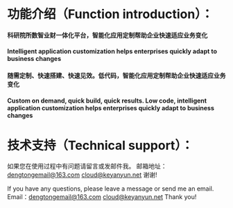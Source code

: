 # 功能介绍（Function introduction）：

#### 科研院所数智业财一体化平台，智能化应用定制帮助企业快速适应业务变化
#### Intelligent application customization helps enterprises quickly adapt to business changes

#### 随需定制、快速搭建、快速见效。低代码，智能化应用定制帮助企业快速适应业务变化
#### Custom on demand, quick build, quick results. Low code, intelligent application customization helps enterprises quickly adapt to business changes

# 技术支持（Technical support）：

如果您在使用过程中有问题请留言或发邮件我。
邮箱地址：dengtongemail@163.com    cloud@keyanyun.net
谢谢!


If you have any questions, please leave a message or send me an email.
Email：dengtongemail@163.com    cloud@keyanyun.net
Thank you!

